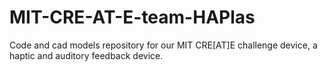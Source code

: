 # MIT-CRE-AT-E-team-HAPlas
Code and cad models repository for our MIT CRE[AT]E challenge device, a haptic and auditory feedback device.

